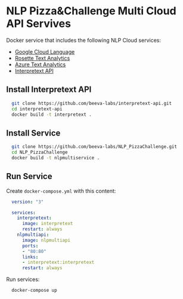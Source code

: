 # NLP Pizza&Challenge Multi Cloud API Servives
Docker service that includes the following NLP Cloud services:
- [Google Cloud Language](https://cloud.google.com/natural-language/)
- [Rosette Text Analytics](https://www.rosette.com/)
- [Azure Text Analytics](https://azure.microsoft.com/en-us/services/cognitive-services/text-analytics/?v=18.05)
- [Interpretext API](https://beeva-labs.github.io/interpretext-api/)

## Install Interpretext API
```sh
  git clone https://github.com/beeva-labs/interpretext-api.git
  cd interpretext-api
  docker build -t interpretext .
```

## Install Service
```sh
  git clone https://github.com/beeva-labs/NLP_PizzaChallenge.git
  cd NLP_PizzaChallenge
  docker build -t nlpmultiservice .
```

## Run Service
Create `docker-compose.yml` with this content:
```yaml
  version: "3"

  services:
    interpretext:
      image: interpretext
      restart: always
    nlpmultiapi:
      image: nlpmultiapi
      ports:
      - "80:80"
      links:
      - interpretext:interpretext
      restart: always
```

Run services:
```sh
  docker-compose up
```
